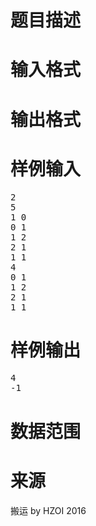 

# 题目描述



# 输入格式



# 输出格式



# 样例输入


<pre>2
5
1 0
0 1
1 2
2 1
1 1
4
0 1
1 2
2 1
1 1
</pre>

# 样例输出


<pre>4
-1
</pre>

# 数据范围



# 来源


<p>
搬运 by HZOI 2016
</p>
